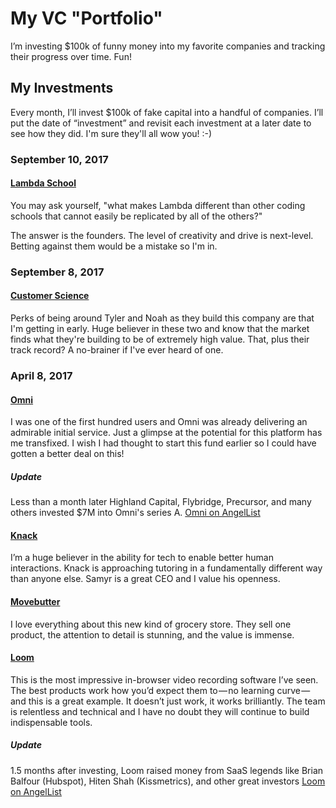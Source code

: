 # My VC "Portfolio"
I’m investing $100k of funny money into my favorite companies and tracking their progress over time. Fun!

## My Investments

Every month, I’ll invest $100k of fake capital into a handful of companies. I’ll put the date of “investment” and revisit each investment at a later date to see how they did. I'm sure they'll all wow you! :-)

### September 10, 2017

#### [Lambda School](https://lambdaschool.com/)

You may ask yourself, "what makes Lambda different than other coding schools that cannot easily be replicated by all of the others?"

The answer is the founders. The level of creativity and drive is next-level. Betting against them would be a mistake so  I'm in.

### September 8, 2017

#### [Customer Science](https://customersci.com)

Perks of being around Tyler and Noah as they build this company are that I'm getting in early. Huge believer in these two and know that the market finds what they're building to be of extremely high value. That, plus their track record? A no-brainer if I've ever heard of one.

### April 8, 2017

#### [Omni](https://www.beomni.com/)

I was one of the first hundred users and Omni was already delivering an admirable initial service. Just a glimpse at the potential for this platform has me transfixed. I wish I had thought to start this fund earlier so I could have gotten a better deal on this!

##### Update
Less than a month later Highland Capital, Flybridge, Precursor, and many others invested $7M into Omni's series A. [Omni on AngelList](https://angel.co/omni)

#### [Knack](https://www.joinknack.com/)

I’m a huge believer in the ability for tech to enable better human interactions. Knack is approaching tutoring in a fundamentally different way than anyone else. Samyr is a great CEO and I value his openness.

#### [Movebutter](https://www.movebutter.com/)

I love everything about this new kind of grocery store. They sell one product, the attention to detail is stunning, and the value is immense.

#### [Loom](https://www.useloom.com/)

This is the most impressive in-browser video recording software I’ve seen. The best products work how you’d expect them to — no learning curve — and this is a great example. It doesn’t just work, it works brilliantly. The team is relentless and technical and I have no doubt they will continue to build indispensable tools.

##### Update
1.5 months after investing, Loom raised money from SaaS legends like Brian Balfour (Hubspot), Hiten Shah (Kissmetrics), and other great investors [Loom on AngelList](https://angel.co/useloom)

